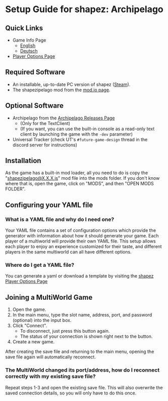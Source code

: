 # Setup Guide for shapez: Archipelago

## Quick Links

- Game Info Page
    * [English](/games/shapez/info/en)
    * [Deutsch](/games/shapez/info/de)
- [Player Options Page](/games/shapez/player-options)

## Required Software

- An installable, up-to-date PC version of shapez ([Steam](https://store.steampowered.com/app/1318690/shapez/)).
- The shapezipelago mod from the [mod.io page](https://mod.io/g/shapez/m/shapezipelago).

## Optional Software

- Archipelago from the [Archipelago Releases Page](https://github.com/ArchipelagoMW/Archipelago/releases)
    * (Only for the TextClient)
    * (If you want, you can use the built-in console as a read-only text client by launching the game 
  with the `-dev` parameter)
- Universal Tracker (check UT's `#future-game-design` thread in the discord server for instructions)

## Installation

As the game has a built-in mod loader, all you need to do is copy the "shapezipelago@X.X.X.js" mod file into the mods
folder. If you don't know where that is, open the game, click on "MODS", and then "OPEN MODS FOLDER".

## Configuring your YAML file

### What is a YAML file and why do I need one?

Your YAML file contains a set of configuration options which provide the generator with information about how it should
generate your game. Each player of a multiworld will provide their own YAML file. This setup allows each player to enjoy
an experience customized for their taste, and different players in the same multiworld can all have different options.

### Where do I get a YAML file?

You can generate a yaml or download a template by visiting the 
[shapez Player Options Page](/games/shapez/player-options)

## Joining a MultiWorld Game

1. Open the game.
2. In the main menu, type the slot name, address, port, and password (optional) into the input box.
3. Click "Connect".
   - To disconnect, just press this button again.
   - The status of your connection is shown right next to the button.
4. Create a new game.

After creating the save file and returning to the main menu, opening the save file again will automatically reconnect. 

### The MultiWorld changed its port/address, how do I reconnect correctly with my existing save file? 

Repeat steps 1-3 and open the existing save file. This will also overwrite the saved connection details, so you will only have to do this once. 

